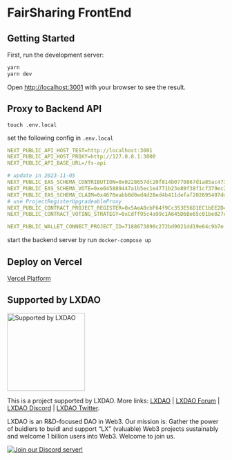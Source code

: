 # FairSharing FrontEnd

## Getting Started

First, run the development server:

```bash
yarn
yarn dev
```

Open [http://localhost:3001](http://localhost:3001) with your browser to see the result.


## Proxy to Backend API
```shell
touch .env.local
```
set the following config in `.env.local`
```yaml
NEXT_PUBLIC_API_HOST_TEST=http://localhost:3001
NEXT_PUBLIC_API_HOST_PROXY=http://127.0.0.1:3000
NEXT_PUBLIC_API_BASE_URL=/fs-api

# update in 2023-11-05
NEXT_PUBLIC_EAS_SCHEMA_CONTRIBUTION=0x0228657dc20f814b0770867d1a85ac473a0dc393c52603ef318bdab79dd9ea63
NEXT_PUBLIC_EAS_SCHEMA_VOTE=0xe045889447a1b5ec1e4771b23e89f38f1cf379ec2e708e1789dfbf4739cdf56f
NEXT_PUBLIC_EAS_SCHEMA_CLAIM=0x4670eabb8d0ed4d28ed4b411defaf202695497dd78f32627dd77d3a0c4c00024
# use ProjectRegisterUpgradeableProxy
NEXT_PUBLIC_CONTRACT_PROJECT_REGISTER=0x5AeA8cbF64f9Cc353E56D1EC1bEE2D49b3e4a24f
NEXT_PUBLIC_CONTRACT_VOTING_STRATEGY=0xCdff95c4a99c1A645D6Be65c01be027cFE8cDC26

NEXT_PUBLIC_WALLET_CONNECT_PROJECT_ID=7188673890c272bd9021dd19e64c9b7e
```

start the backend server by run `docker-compose up`


## Deploy on Vercel

 [Vercel Platform](https://vercel.com/new?utm_medium=default-template&filter=next.js&utm_source=create-next-app&utm_campaign=create-next-app-readme) 


## Supported by LXDAO

<a target="_blank" href="https://lxdao.io/"><img alt="Supported by LXDAO" src="https://bafkreib7wsfivsbtinvx7yfou2b556ab32pojbjutkxfhh7v3y45qkevui.ipfs.nftstorage.link/" width="180" /></a>

This is a project supported by LXDAO. More links: [LXDAO](https://lxdao.io/) | [LXDAO Forum](https://forum.lxdao.io/) | [LXDAO Discord](https://discord.lxdao.io) | [LXDAO Twitter](https://twitter.com/LXDAO_Official).

LXDAO is an R&D-focused DAO in Web3. Our mission is: Gather the power of buidlers to buidl and support “LX” (valuable) Web3 projects sustainably and welcome 1 billion users into Web3. Welcome to join us.

[![Join our Discord server!](https://invidget.switchblade.xyz/HtcDdPgJ7D)](http://discord.gg/HtcDdPgJ7D)
